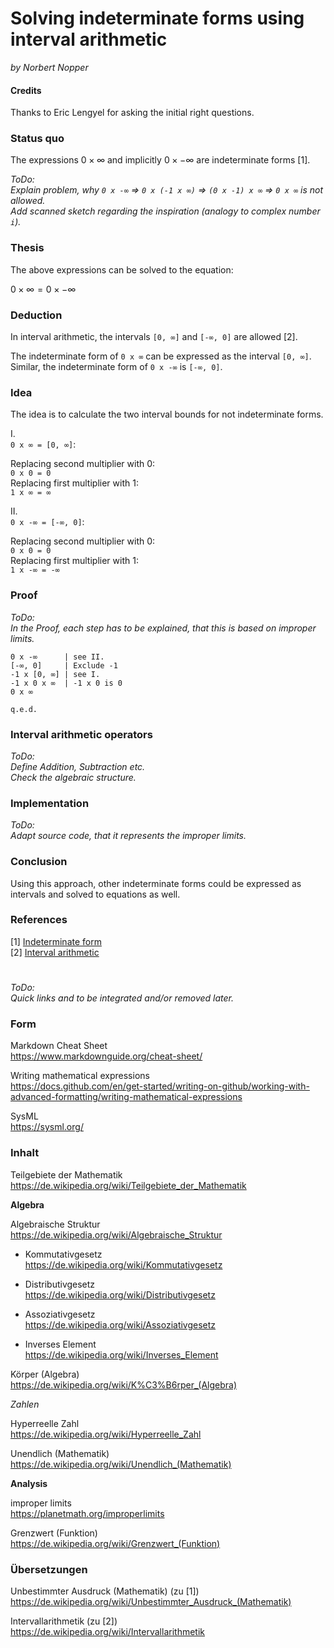 # Solving indeterminate forms using interval arithmetic

*by Norbert Nopper*

#### Credits

Thanks to Eric Lengyel for asking the initial right questions.  

### Status quo

The expressions $0 \times ∞$ and implicitly $0 \times -∞$ are indeterminate forms [1].

*ToDo:*  
*Explain problem, why  `0 x -∞` => `0 x (-1 x ∞)` => `(0 x -1) x ∞` => `0 x ∞` is not allowed.*  
*Add scanned sketch regarding the inspiration (analogy to complex number `i`).*  

### Thesis

The above expressions can be solved to the equation:  

$0 \times ∞ = 0 \times -∞$

### Deduction

In interval arithmetic, the intervals `[0, ∞]` and `[-∞, 0]` are allowed [2].

The indeterminate form of `0 x ∞` can be expressed as the interval `[0, ∞]`.  
Similar, the indeterminate form of `0 x -∞` is `[-∞, 0]`.

### Idea

The idea is to calculate the two interval bounds for not indeterminate forms.

I.  
`0 x ∞ = [0, ∞]`:

Replacing second multiplier with 0:  
`0 x 0 = 0`  
Replacing first multiplier with 1:  
`1 x ∞ = ∞`

II.  
`0 x -∞ = [-∞, 0]`:

Replacing second multiplier with 0:  
`0 x 0 = 0`  
Replacing first multiplier with 1:  
`1 x -∞ = -∞`

### Proof

*ToDo:*  
*In the Proof, each step has to be explained, that this is based on improper limits.*  

```
0 x -∞      | see II.
[-∞, 0]     | Exclude -1
-1 x [0, ∞] | see I.
-1 x 0 x ∞  | -1 x 0 is 0
0 x ∞

q.e.d.
```

### Interval arithmetic operators

*ToDo:*  
*Define Addition, Subtraction etc.*  
*Check the algebraic structure.*

### Implementation

*ToDo:*  
*Adapt source code, that it represents the improper limits.*  

### Conclusion

Using this approach, other indeterminate forms could be expressed as intervals and solved to equations as well.

### References

[1] [Indeterminate form](https://en.wikipedia.org/wiki/Indeterminate_form)  
[2] [Interval arithmetic](https://en.wikipedia.org/wiki/Interval_arithmetic)

#

*ToDo:*  
*Quick links and to be integrated and/or removed later.*

### Form

Markdown Cheat Sheet  
https://www.markdownguide.org/cheat-sheet/

Writing mathematical expressions  
https://docs.github.com/en/get-started/writing-on-github/working-with-advanced-formatting/writing-mathematical-expressions

SysML  
https://sysml.org/

### Inhalt

Teilgebiete der Mathematik  
https://de.wikipedia.org/wiki/Teilgebiete_der_Mathematik

**Algebra**

Algebraische Struktur  
https://de.wikipedia.org/wiki/Algebraische_Struktur

- Kommutativgesetz  
https://de.wikipedia.org/wiki/Kommutativgesetz

- Distributivgesetz  
https://de.wikipedia.org/wiki/Distributivgesetz

- Assoziativgesetz  
https://de.wikipedia.org/wiki/Assoziativgesetz

- Inverses Element  
https://de.wikipedia.org/wiki/Inverses_Element

Körper (Algebra)  
https://de.wikipedia.org/wiki/K%C3%B6rper_(Algebra)

*Zahlen*

Hyperreelle Zahl  
https://de.wikipedia.org/wiki/Hyperreelle_Zahl

Unendlich (Mathematik)  
https://de.wikipedia.org/wiki/Unendlich_(Mathematik)

**Analysis**

improper limits  
https://planetmath.org/improperlimits

Grenzwert (Funktion)  
https://de.wikipedia.org/wiki/Grenzwert_(Funktion)

### Übersetzungen

Unbestimmter Ausdruck (Mathematik) (zu [1])  
https://de.wikipedia.org/wiki/Unbestimmter_Ausdruck_(Mathematik)

Intervallarithmetik (zu [2])  
https://de.wikipedia.org/wiki/Intervallarithmetik
